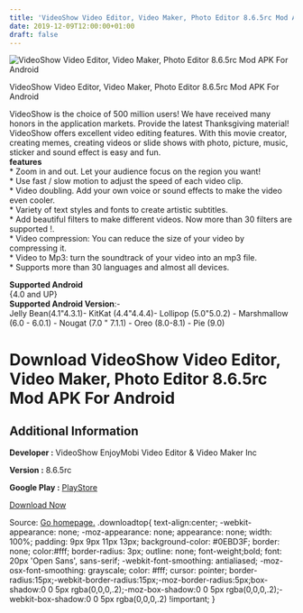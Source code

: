 ```yaml
---
title: 'VideoShow Video Editor, Video Maker, Photo Editor 8.6.5rc Mod APK For Android'
date: 2019-12-09T12:00:00+01:00
draft: false
---
```


![VideoShow Video Editor, Video Maker, Photo Editor 8.6.5rc Mod APK For Android](https://i0.wp.com/apkhome.net/wp-content/uploads/2019/12/VideoShow-Video-Editor-Video-Maker-Photo-Editor-8.6.5rc-Mod.png "VideoShow Video Editor, Video Maker, Photo Editor 8.6.5rc Mod APK For Android")

  

VideoShow Video Editor, Video Maker, Photo Editor 8.6.5rc Mod APK For Android

VideoShow is the choice of 500 million users! We have received many honors in the application markets. Provide the latest Thanksgiving material! VideoShow offers excellent video editing features. With this movie creator, creating memes, creating videos or slide shows with photo, picture, music, sticker and sound effect is easy and fun.  
**features**  
\* Zoom in and out. Let your audience focus on the region you want!  
\* Use fast / slow motion to adjust the speed of each video clip.  
\* Video doubling. Add your own voice or sound effects to make the video even cooler.  
\* Variety of text styles and fonts to create artistic subtitles.  
\* Add beautiful filters to make different videos. Now more than 30 filters are supported !.  
\* Video compression: You can reduce the size of your video by compressing it.  
\* Video to Mp3: turn the soundtrack of your video into an mp3 file.  
\* Supports more than 30 languages and almost all devices.

**Supported Android**  
{4.0 and UP}  
**Supported Android Version**:-  
Jelly Bean(4.1"4.3.1)- KitKat (4.4"4.4.4)- Lollipop (5.0"5.0.2) - Marshmallow (6.0 - 6.0.1) - Nougat (7.0 " 7.1.1) - Oreo (8.0-8.1) - Pie (9.0)

Download VideoShow Video Editor, Video Maker, Photo Editor 8.6.5rc Mod APK For Android
======================================================================================

Additional Information
----------------------

**Developer :** VideoShow EnjoyMobi Video Editor & Video Maker Inc

**Version :** 8.6.5rc

**Google Play :** [PlayStore](https://play.google.com/store/apps/details?id=com.xvideostudio.videoeditor)

  

[Download Now](https://store4app.co/post/videoshow-video-editor-video-maker-photo-editor-8-6-5rc-mod-apk-for-android_1575888280)

  
Source: [Go homepage.](https://store4app.co/post/videoshow-video-editor-video-maker-photo-editor-8-6-5rc-mod-apk-for-android_1575888280) .downloadtop{ text-align:center; -webkit-appearance: none; -moz-appearance: none; appearance: none; width: 100%; padding: 9px 9px 11px 13px; background-color: #0EBD3F; border: none; color:#fff; border-radius: 3px; outline: none; font-weight;bold; font: 20px 'Open Sans', sans-serif; -webkit-font-smoothing: antialiased; -moz-osx-font-smoothing: grayscale; color: #fff; cursor: pointer; border-radius:15px;-webkit-border-radius:15px;-moz-border-radius:5px;box-shadow:0 0 5px rgba(0,0,0,.2);-moz-box-shadow:0 0 5px rgba(0,0,0,.2);-webkit-box-shadow:0 0 5px rgba(0,0,0,.2) !important; }